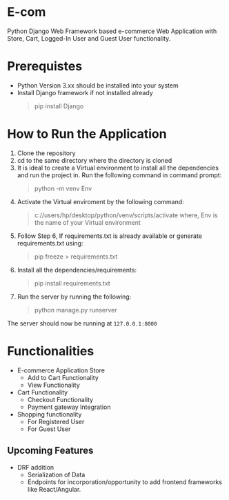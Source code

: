 # E-com
Python Django Web Framework based e-commerce Web Application with Store, Cart, Logged-In User and Guest User functionality.

# Prerequistes
- Python Version 3.xx should be installed into your system
- Install Django framework if not installed already
     > pip install Django

# How to Run the Application
1. Clone the repository
2. cd to the same directory where the directory is cloned
3. It is ideal to create a Virtual environment to install all the dependencies and run the project in. Run the following command in command prompt:
     > python -m venv Env
4. Activate the Virtual enviroment by the following command:
     > c://users/hp/desktop/python/venv/scripts/activate
where, Env is the name of your Virtual environment
5. Follow Step 6, If requirements.txt is already available or generate requirements.txt using:
     > pip freeze > requirements.txt
6. Install all the dependencies/requirements:
     > pip install requirements.txt
7. Run the server by running the following:
     > python manage.py runserver

The server should now be running at `127.0.0.1:8000`

# Functionalities
- E-commerce Application Store
    - Add to Cart Functionality 
    - View Functionality
- Cart Functionality
    - Checkout Functionality
    - Payment gateway Integration
- Shopping functionality 
    - For Registered User
    - For Guest User
## Upcoming Features
- DRF addition
     - Serialization of Data
     - Endpoints for incorporation/opportunity to add frontend frameworks like React/Angular.
